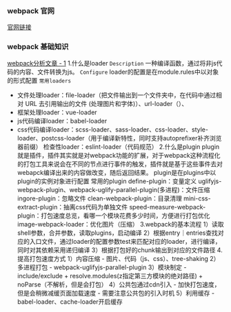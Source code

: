### webpack 官网
[官网链接]()

### webpack 基础知识

[webpack分析文章 - 1](https://juejin.cn/post/6844904094281236487#heading-4)
1.什么是loader
    `Description` 一种编译函数，通过将非js代码的内容、文件转换为js。
    `Configure` loader的配置是在module.rules中以对象的形式配置
    `常用loaders`
- 文件处理loader：file-loader（把文件输出到一个文件夹中，在代码中通过相对 URL 去引用输出的文件 (处理图片和字体)）、url-loader（）、
- 框架处理loader：vue-loader
- js代码编译loader：babel-loader
- css代码编译loader：scss-loader、sass-loader、css-loader、style-loader、postcss-loader（用于编译新特性，同时支持autoprefixer补齐浏览器前缀）
检查性loader：eslint-loader（代码规范）
2.什么是plugin
    plugin就是插件，插件其实就是对webpack功能的扩展，对于webpack这种流程化的打包工具来说会在不同的节点进行事件的触发，插件就是基于这些事件去对webapck编译出来的内容做改变，随后返回结果。
    plugin是在plugins中以plugin的实例对象进行配置
    常用的plugin
        define-plugin：变量定义
        uglifyjs-webpack-plugin、webpack-uglify-parallel-plugin(多进程)：文件压缩
        ingore-plugin：忽略文件
        clean-webpack-plugin：目录清理
        mini-css-extract-plugin：抽离css代码为单独文件
        speed-measure-webpack-plugin：打包速度总览，看哪一个模块花费多少时间，方便进行打包优化
        image-webpack-loader：优化图片（压缩）
3.webpack的基本流程
    1）读取shell参数，合并参数，读取plugins，启动编译
    2）根据entry｜entries查找对应的入口文件，通过loader的配置参数test来匹配对应的loader，进行编译，同时对其依赖采用递归编译
    3）根据打包好的chunk输出到对应的文件路径
4.提高打包速度方式
    1）内容压缩 - 图片、代码（js、css）、tree-shaking
    2）多进程打包 - webpack-uglifyjs-parallel-plugin
    3）模块制定 -  include/exclude + resolve.modules(z指定第三方模块的绝对路径) + noParse（不解析，但是会打包）
    4）公共包通过cdn引入 - 加快打包速度，但是会稍微减缓页面加载速度 - 需要注意公共包的引入时机
    5）利用缓存 - babel-loader、cache-loader开启缓存